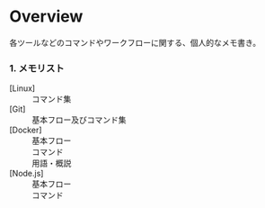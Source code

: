 # Overview  
各ツールなどのコマンドやワークフローに関する、個人的なメモ書き。  
  
  
### 1. メモリスト
<dl>

<dt>[Linux]</dt>
  <dd>コマンド集</dd>
<dt>[Git]</dt>
  <dd>基本フロー及びコマンド集</dd>
<dt>[Docker]</dt>
  <dd>基本フロー</dd><dd>コマンド</dd><dd>用語・概説</dd>
<dt>[Node.js]</dt>
  <dd>基本フロー</dd>
  <dd>コマンド</dd>

</dl>
